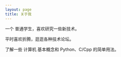 ```yaml
---
layout: page
title: 关于我 
---
```


一个 普通学生，喜欢研究一些新技术。
<p>
平时喜欢折腾，逛逛各种技术论坛。
<p>
了解一些 计算机 基本概念和 Python、C/Cpp 的简单用法。






